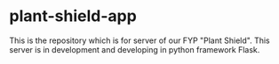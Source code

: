 # plant-shield-app
This is the repository which is for server of our FYP "Plant Shield". This server is in development and developing in python framework Flask.
